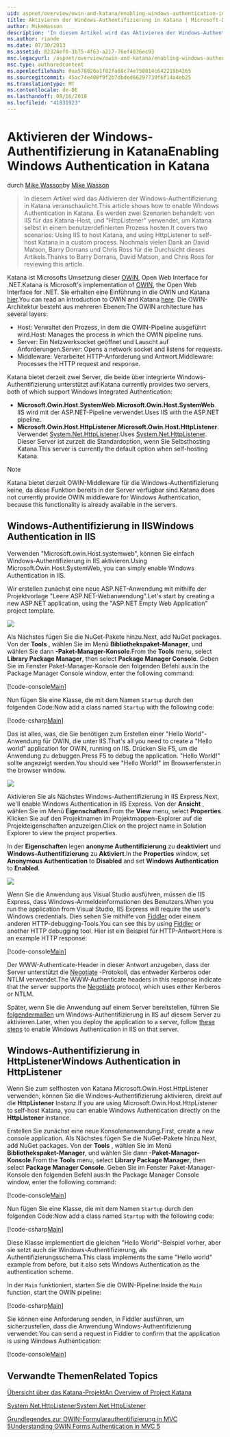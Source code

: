 ```yaml
---
uid: aspnet/overview/owin-and-katana/enabling-windows-authentication-in-katana
title: Aktivieren der Windows-Authentifizierung in Katana | Microsoft-Dokumentation
author: MikeWasson
description: 'In diesem Artikel wird das Aktivieren der Windows-Authentifizierung in Katana veranschaulicht. Es werden zwei Szenarien behandelt: von IIS für das Katana-Host, und "HttpListener" verwendet, um Kat selbst hosten...'
ms.author: riande
ms.date: 07/30/2013
ms.assetid: 82324ef0-3b75-4f63-a217-76ef4036ec93
msc.legacyurl: /aspnet/overview/owin-and-katana/enabling-windows-authentication-in-katana
msc.type: authoredcontent
ms.openlocfilehash: 0aa578020a1f02fa68c74e758014c642219b4265
ms.sourcegitcommit: 45ac74e400f9f2b7dbded66297730f6f14a4eb25
ms.translationtype: MT
ms.contentlocale: de-DE
ms.lasthandoff: 08/16/2018
ms.locfileid: "41831923"
---
```

<a name="enabling-windows-authentication-in-katana"></a><span data-ttu-id="c3b95-104">Aktivieren der Windows-Authentifizierung in Katana</span><span class="sxs-lookup"><span data-stu-id="c3b95-104">Enabling Windows Authentication in Katana</span></span>
====================
<span data-ttu-id="c3b95-105">durch [Mike Wasson](https://github.com/MikeWasson)</span><span class="sxs-lookup"><span data-stu-id="c3b95-105">by [Mike Wasson](https://github.com/MikeWasson)</span></span>

> <span data-ttu-id="c3b95-106">In diesem Artikel wird das Aktivieren der Windows-Authentifizierung in Katana veranschaulicht.</span><span class="sxs-lookup"><span data-stu-id="c3b95-106">This article shows how to enable Windows Authentication in Katana.</span></span> <span data-ttu-id="c3b95-107">Es werden zwei Szenarien behandelt: von IIS für das Katana-Host, und "HttpListener" verwendet, um Katana selbst in einem benutzerdefinierten Prozess hosten.</span><span class="sxs-lookup"><span data-stu-id="c3b95-107">It covers two scenarios: Using IIS to host Katana, and using HttpListener to self-host Katana in a custom process.</span></span> <span data-ttu-id="c3b95-108">Nochmals vielen Dank an David Matson, Barry Dorrans und Chris Ross für die Durchsicht dieses Artikels.</span><span class="sxs-lookup"><span data-stu-id="c3b95-108">Thanks to Barry Dorrans, David Matson, and Chris Ross for reviewing this article.</span></span>


<span data-ttu-id="c3b95-109">Katana ist Microsofts Umsetzung dieser [OWIN](http://owin.org/), Open Web Interface for .NET.</span><span class="sxs-lookup"><span data-stu-id="c3b95-109">Katana is Microsoft's implementation of [OWIN](http://owin.org/), the Open Web Interface for .NET.</span></span> <span data-ttu-id="c3b95-110">Sie erhalten eine Einführung in die OWIN und Katana [hier](an-overview-of-project-katana.md).</span><span class="sxs-lookup"><span data-stu-id="c3b95-110">You can read an introduction to OWIN and Katana [here](an-overview-of-project-katana.md).</span></span> <span data-ttu-id="c3b95-111">Die OWIN-Architektur besteht aus mehreren Ebenen:</span><span class="sxs-lookup"><span data-stu-id="c3b95-111">The OWIN architecture has several layers:</span></span>

- <span data-ttu-id="c3b95-112">Host: Verwaltet den Prozess, in dem die OWIN-Pipeline ausgeführt wird.</span><span class="sxs-lookup"><span data-stu-id="c3b95-112">Host: Manages the process in which the OWIN pipeline runs.</span></span>
- <span data-ttu-id="c3b95-113">Server: Ein Netzwerksocket geöffnet und Lauscht auf Anforderungen.</span><span class="sxs-lookup"><span data-stu-id="c3b95-113">Server: Opens a network socket and listens for requests.</span></span>
- <span data-ttu-id="c3b95-114">Middleware: Verarbeitet HTTP-Anforderung und Antwort.</span><span class="sxs-lookup"><span data-stu-id="c3b95-114">Middleware: Processes the HTTP request and response.</span></span>

<span data-ttu-id="c3b95-115">Katana bietet derzeit zwei Server, die beide über integrierte Windows-Authentifizierung unterstützt auf:</span><span class="sxs-lookup"><span data-stu-id="c3b95-115">Katana currently provides two servers, both of which support Windows Integrated Authentication:</span></span>

- <span data-ttu-id="c3b95-116">**Microsoft.Owin.Host.SystemWeb**.</span><span class="sxs-lookup"><span data-stu-id="c3b95-116">**Microsoft.Owin.Host.SystemWeb**.</span></span> <span data-ttu-id="c3b95-117">IIS wird mit der ASP.NET-Pipeline verwendet.</span><span class="sxs-lookup"><span data-stu-id="c3b95-117">Uses IIS with the ASP.NET pipeline.</span></span>
- <span data-ttu-id="c3b95-118">**Microsoft.Owin.Host.HttpListener**.</span><span class="sxs-lookup"><span data-stu-id="c3b95-118">**Microsoft.Owin.Host.HttpListener**.</span></span> <span data-ttu-id="c3b95-119">Verwendet [System.Net.HttpListener](https://msdn.microsoft.com/library/system.net.httplistener.aspx).</span><span class="sxs-lookup"><span data-stu-id="c3b95-119">Uses [System.Net.HttpListener](https://msdn.microsoft.com/library/system.net.httplistener.aspx).</span></span> <span data-ttu-id="c3b95-120">Dieser Server ist zurzeit die Standardoption, wenn Sie Selbsthosting Katana.</span><span class="sxs-lookup"><span data-stu-id="c3b95-120">This server is currently the default option when self-hosting Katana.</span></span>

> [!NOTE]
> <span data-ttu-id="c3b95-121">Katana bietet derzeit OWIN-Middleware für die Windows-Authentifizierung keine, da diese Funktion bereits in der Server verfügbar sind.</span><span class="sxs-lookup"><span data-stu-id="c3b95-121">Katana does not currently provide OWIN middleware for Windows Authentication, because this functionality is already available in the servers.</span></span>


## <a name="windows-authentication-in-iis"></a><span data-ttu-id="c3b95-122">Windows-Authentifizierung in IIS</span><span class="sxs-lookup"><span data-stu-id="c3b95-122">Windows Authentication in IIS</span></span>

<span data-ttu-id="c3b95-123">Verwenden "Microsoft.owin.Host.systemweb", können Sie einfach Windows-Authentifizierung in IIS aktivieren.</span><span class="sxs-lookup"><span data-stu-id="c3b95-123">Using Microsoft.Owin.Host.SystemWeb, you can simply enable Windows Authentication in IIS.</span></span>

<span data-ttu-id="c3b95-124">Wir erstellen zunächst eine neue ASP.NET-Anwendung mit mithilfe der Projektvorlage "Leere ASP.NET-Webanwendung".</span><span class="sxs-lookup"><span data-stu-id="c3b95-124">Let's start by creating a new ASP.NET application, using the "ASP.NET Empty Web Application" project template.</span></span>

![](enabling-windows-authentication-in-katana/_static/image1.png)

<span data-ttu-id="c3b95-125">Als Nächstes fügen Sie die NuGet-Pakete hinzu.</span><span class="sxs-lookup"><span data-stu-id="c3b95-125">Next, add NuGet packages.</span></span> <span data-ttu-id="c3b95-126">Von der **Tools** , wählen Sie im Menü **Bibliothekspaket-Manager**, und wählen Sie dann **-Paket-Manager-Konsole**.</span><span class="sxs-lookup"><span data-stu-id="c3b95-126">From the **Tools** menu, select **Library Package Manager**, then select **Package Manager Console**.</span></span> <span data-ttu-id="c3b95-127">Geben Sie im Fenster Paket-Manager-Konsole den folgenden Befehl aus:</span><span class="sxs-lookup"><span data-stu-id="c3b95-127">In the Package Manager Console window, enter the following command:</span></span>

[!code-console[Main](enabling-windows-authentication-in-katana/samples/sample1.cmd)]

<span data-ttu-id="c3b95-128">Nun fügen Sie eine Klasse, die mit dem Namen `Startup` durch den folgenden Code:</span><span class="sxs-lookup"><span data-stu-id="c3b95-128">Now add a class named `Startup` with the following code:</span></span>

[!code-csharp[Main](enabling-windows-authentication-in-katana/samples/sample2.cs)]

<span data-ttu-id="c3b95-129">Das ist alles, was, die Sie benötigen zum Erstellen einer "Hello World"-Anwendung für OWIN, die unter IIS.</span><span class="sxs-lookup"><span data-stu-id="c3b95-129">That's all you need to create a "Hello world" application for OWIN, running on IIS.</span></span> <span data-ttu-id="c3b95-130">Drücken Sie F5, um die Anwendung zu debuggen.</span><span class="sxs-lookup"><span data-stu-id="c3b95-130">Press F5 to debug the application.</span></span> <span data-ttu-id="c3b95-131">"Hello World!" sollte angezeigt werden.</span><span class="sxs-lookup"><span data-stu-id="c3b95-131">You should see "Hello World!"</span></span> <span data-ttu-id="c3b95-132">im Browserfenster.</span><span class="sxs-lookup"><span data-stu-id="c3b95-132">in the browser window.</span></span>

![](enabling-windows-authentication-in-katana/_static/image2.png)

<span data-ttu-id="c3b95-133">Aktivieren Sie als Nächstes Windows-Authentifizierung in IIS Express.</span><span class="sxs-lookup"><span data-stu-id="c3b95-133">Next, we'll enable Windows Authentication in IIS Express.</span></span> <span data-ttu-id="c3b95-134">Von der **Ansicht** , wählen Sie im Menü **Eigenschaften**.</span><span class="sxs-lookup"><span data-stu-id="c3b95-134">From the **View** menu, select **Properties**.</span></span> <span data-ttu-id="c3b95-135">Klicken Sie auf den Projektnamen im Projektmappen-Explorer auf die Projekteigenschaften anzuzeigen.</span><span class="sxs-lookup"><span data-stu-id="c3b95-135">Click on the project name in Solution Explorer to view the project properties.</span></span>

<span data-ttu-id="c3b95-136">In der **Eigenschaften** legen **anonyme Authentifizierung** zu **deaktiviert** und **Windows-Authentifizierung** zu  **Aktiviert**.</span><span class="sxs-lookup"><span data-stu-id="c3b95-136">In the **Properties** window, set **Anonymous Authentication** to **Disabled** and set **Windows Authentication** to **Enabled**.</span></span>

![](enabling-windows-authentication-in-katana/_static/image3.png)

<span data-ttu-id="c3b95-137">Wenn Sie die Anwendung aus Visual Studio ausführen, müssen die IIS Express, dass Windows-Anmeldeinformationen des Benutzers.</span><span class="sxs-lookup"><span data-stu-id="c3b95-137">When you run the application from Visual Studio, IIS Express will require the user's Windows credentials.</span></span> <span data-ttu-id="c3b95-138">Dies sehen Sie mithilfe von [Fiddler](http://fiddler2.com/home) oder einem anderen HTTP-debugging-Tools.</span><span class="sxs-lookup"><span data-stu-id="c3b95-138">You can see this by using [Fiddler](http://fiddler2.com/home) or another HTTP debugging tool.</span></span> <span data-ttu-id="c3b95-139">Hier ist ein Beispiel für HTTP-Antwort:</span><span class="sxs-lookup"><span data-stu-id="c3b95-139">Here is an example HTTP response:</span></span>

[!code-console[Main](enabling-windows-authentication-in-katana/samples/sample3.cmd?highlight=1,5-6)]

<span data-ttu-id="c3b95-140">Der WWW-Authenticate-Header in dieser Antwort anzugeben, dass der Server unterstützt die [Negotiate](http://www.ietf.org/rfc/rfc4559.txt) -Protokoll, das entweder Kerberos oder NTLM verwendet.</span><span class="sxs-lookup"><span data-stu-id="c3b95-140">The WWW-Authenticate headers in this response indicate that the server supports the [Negotiate](http://www.ietf.org/rfc/rfc4559.txt) protocol, which uses either Kerberos or NTLM.</span></span>

<span data-ttu-id="c3b95-141">Später, wenn Sie die Anwendung auf einem Server bereitstellen, führen Sie [folgendermaßen](https://www.iis.net/configreference/system.webserver/security/authentication/windowsauthentication) um Windows-Authentifizierung in IIS auf diesem Server zu aktivieren.</span><span class="sxs-lookup"><span data-stu-id="c3b95-141">Later, when you deploy the application to a server, follow [these steps](https://www.iis.net/configreference/system.webserver/security/authentication/windowsauthentication) to enable Windows Authentication in IIS on that server.</span></span>

## <a name="windows-authentication-in-httplistener"></a><span data-ttu-id="c3b95-142">Windows-Authentifizierung in HttpListener</span><span class="sxs-lookup"><span data-stu-id="c3b95-142">Windows Authentication in HttpListener</span></span>

<span data-ttu-id="c3b95-143">Wenn Sie zum selfhosten von Katana Microsoft.Owin.Host.HttpListener verwenden, können Sie die Windows-Authentifizierung aktivieren, direkt auf die **HttpListener** Instanz.</span><span class="sxs-lookup"><span data-stu-id="c3b95-143">If you are using Microsoft.Owin.Host.HttpListener to self-host Katana, you can enable Windows Authentication directly on the **HttpListener** instance.</span></span>

<span data-ttu-id="c3b95-144">Erstellen Sie zunächst eine neue Konsolenanwendung.</span><span class="sxs-lookup"><span data-stu-id="c3b95-144">First, create a new console application.</span></span> <span data-ttu-id="c3b95-145">Als Nächstes fügen Sie die NuGet-Pakete hinzu.</span><span class="sxs-lookup"><span data-stu-id="c3b95-145">Next, add NuGet packages.</span></span> <span data-ttu-id="c3b95-146">Von der **Tools** , wählen Sie im Menü **Bibliothekspaket-Manager**, und wählen Sie dann **-Paket-Manager-Konsole**.</span><span class="sxs-lookup"><span data-stu-id="c3b95-146">From the **Tools** menu, select **Library Package Manager**, then select **Package Manager Console**.</span></span> <span data-ttu-id="c3b95-147">Geben Sie im Fenster Paket-Manager-Konsole den folgenden Befehl aus:</span><span class="sxs-lookup"><span data-stu-id="c3b95-147">In the Package Manager Console window, enter the following command:</span></span>

[!code-console[Main](enabling-windows-authentication-in-katana/samples/sample4.cmd)]

<span data-ttu-id="c3b95-148">Nun fügen Sie eine Klasse, die mit dem Namen `Startup` durch den folgenden Code:</span><span class="sxs-lookup"><span data-stu-id="c3b95-148">Now add a class named `Startup` with the following code:</span></span>

[!code-csharp[Main](enabling-windows-authentication-in-katana/samples/sample5.cs)]

<span data-ttu-id="c3b95-149">Diese Klasse implementiert die gleichen "Hello World"-Beispiel vorher, aber sie setzt auch die Windows-Authentifizierung, als Authentifizierungsschema.</span><span class="sxs-lookup"><span data-stu-id="c3b95-149">This class implements the same "Hello world" example from before, but it also sets Windows Authentication as the authentication scheme.</span></span>

<span data-ttu-id="c3b95-150">In der `Main` funktioniert, starten Sie die OWIN-Pipeline:</span><span class="sxs-lookup"><span data-stu-id="c3b95-150">Inside the `Main` function, start the OWIN pipeline:</span></span>

[!code-csharp[Main](enabling-windows-authentication-in-katana/samples/sample6.cs)]

<span data-ttu-id="c3b95-151">Sie können eine Anforderung senden, in Fiddler ausführen, um sicherzustellen, dass die Anwendung Windows-Authentifizierung verwendet:</span><span class="sxs-lookup"><span data-stu-id="c3b95-151">You can send a request in Fiddler to confirm that the application is using Windows Authentication:</span></span>

[!code-console[Main](enabling-windows-authentication-in-katana/samples/sample7.cmd?highlight=1,4-5)]

## <a name="related-topics"></a><span data-ttu-id="c3b95-152">Verwandte Themen</span><span class="sxs-lookup"><span data-stu-id="c3b95-152">Related Topics</span></span>

[<span data-ttu-id="c3b95-153">Übersicht über das Katana-Projekt</span><span class="sxs-lookup"><span data-stu-id="c3b95-153">An Overview of Project Katana</span></span>](an-overview-of-project-katana.md)

[<span data-ttu-id="c3b95-154">System.Net.HttpListener</span><span class="sxs-lookup"><span data-stu-id="c3b95-154">System.Net.HttpListener</span></span>](https://msdn.microsoft.com/library/system.net.httplistener.aspx)

[<span data-ttu-id="c3b95-155">Grundlegendes zur OWIN-Formularauthentifizierung in MVC 5</span><span class="sxs-lookup"><span data-stu-id="c3b95-155">Understanding OWIN Forms Authentication in MVC 5</span></span>](https://blogs.msdn.com/b/webdev/archive/2013/07/03/understanding-owin-forms-authentication-in-mvc-5.aspx)
